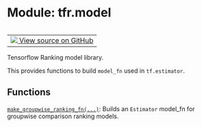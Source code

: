 <div itemscope itemtype="http://developers.google.com/ReferenceObject">
<meta itemprop="name" content="tfr.model" />
<meta itemprop="path" content="Stable" />
</div>

# Module: tfr.model

<!-- Insert buttons and diff -->

<table class="tfo-notebook-buttons tfo-api" align="left">

<td>
  <a target="_blank" href="https://github.com/tensorflow/ranking/tree/master/tensorflow_ranking/python/model.py">
    <img src="https://www.tensorflow.org/images/GitHub-Mark-32px.png" />
    View source on GitHub
  </a>
</td>
</table>

Tensorflow Ranking model library.


This provides functions to build `model_fn` used in `tf.estimator`.

## Functions

[`make_groupwise_ranking_fn(...)`](../tfr/model/make_groupwise_ranking_fn.md):
Builds an `Estimator` model_fn for groupwise comparison ranking models.
